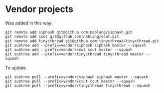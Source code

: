 # Vendor projects

Was added in this way:

    git remote add siphash git@github.com:nablang/siphash.git
    git remote add ccut git@github.com:nablang/ccut.git
    git remote add tinycthread git@github.com:tinycthread/tinycthread.git
    git subtree add --prefix=vendor/siphash siphash master --squash
    git subtree add --prefix=vendor/ccut ccut master --squash
    git subtree add --prefix=vendor/tinycthread tinycthread master --squash

To update

    git subtree pull --prefix=vendor/siphash siphash master --squash
    git subtree pull --prefix=vendor/ccut ccut master --squash
    git subtree pull --prefix=vendor/tinycthread tinycthread --squash
